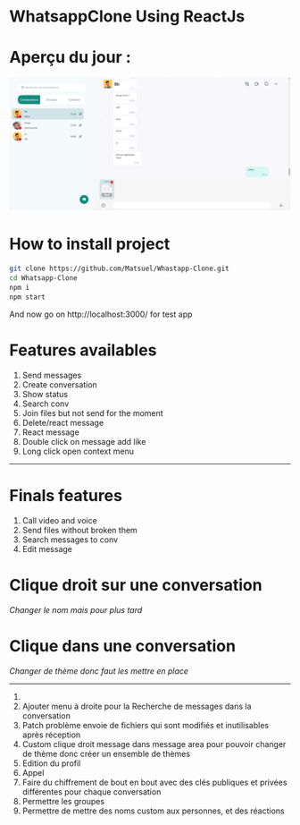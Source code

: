 # WhatsappClone Using ReactJs

# Aperçu du jour :

![Preview](./src/assets/preview.png)

# How to install project

```bash
git clone https://github.com/Matsuel/Whastapp-Clone.git
cd Whatsapp-Clone
npm i
npm start 
```

And now go on http://localhost:3000/ for test app

# Features availables

<ol>
    <li>Send messages</li>
    <li>Create conversation</li>
    <li>Show status</li>
    <li>Search conv</li>
    <li>Join files but not send for the moment</li>
    <li>Delete/react message</li>
    <li>React message</li>
    <li>Double click on message add like</li>
    <li>Long click open context menu</li>
</ol>

---

# Finals features

<ol>
    <li>Call video and voice</li>
    <li>Send files without broken them</li>
    <li>Search messages to conv</li>
    <li>Edit message</li>
</ol>

# Clique droit sur une conversation 
*Changer le nom mais pour plus tard*

# Clique dans une conversation

*Changer de thème donc faut les mettre en place*

---

<ol>
<li></li>
<li>Ajouter menu à droite pour la Recherche de messages dans la conversation</li>
<li>Patch problème envoie de fichiers qui sont modifiés et inutilisables après réception</li>
<li>Custom clique droit message dans message area pour pouvoir changer de thème donc créer un ensemble de thèmes</li>
<li>Edition du profil</li>
<li>Appel</li>
<li>Faire du chiffrement de bout en bout avec des clés publiques et privées différentes pour chaque conversation</li>
<li>Permettre les groupes</li>
<li>Permettre de mettre des noms custom aux personnes, et des réactions</li>
</ol>